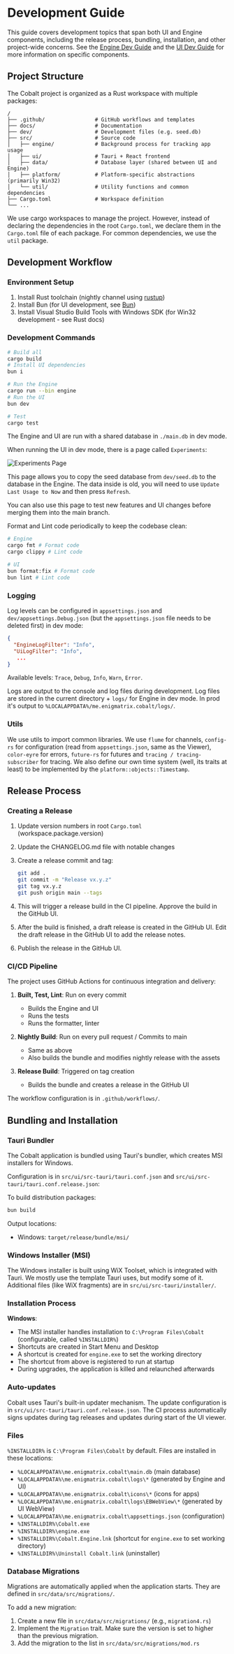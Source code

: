 # Development Guide

This guide covers development topics that span both UI and Engine components, including the release process, bundling, installation, and other project-wide concerns. See the [Engine Dev Guide](./DEV_GUIDE_Engine.md) and the [UI Dev Guide](./DEV_GUIDE_UI.md) for more information on specific components.

## Project Structure

The Cobalt project is organized as a Rust workspace with multiple packages:

```
/
├── .github/                # GitHub workflows and templates
├── docs/                   # Documentation
├── dev/                    # Development files (e.g. seed.db)
├── src/                    # Source code
│   ├── engine/             # Background process for tracking app usage
│   ├── ui/                 # Tauri + React frontend
│   ├── data/               # Database layer (shared between UI and Engine)
│   ├── platform/           # Platform-specific abstractions (primarily Win32)
│   └── util/               # Utility functions and common dependencies
├── Cargo.toml              # Workspace definition
└── ...
```

We use cargo workspaces to manage the project. However, instead of declaring the dependencies in the root `Cargo.toml`, we declare them in the `Cargo.toml` file of each package. For common dependencies, we use the `util` package.

## Development Workflow

### Environment Setup

1. Install Rust toolchain (nightly channel using [rustup](https://rustup.rs/))
2. Install Bun (for UI development, see [Bun](https://bun.sh/))
3. Install Visual Studio Build Tools with Windows SDK (for Win32 development - see Rust docs)

### Development Commands

```bash
# Build all
cargo build
# Install UI dependencies
bun i

# Run the Engine
cargo run --bin engine
# Run the UI
bun dev

# Test
cargo test
```

The Engine and UI are run with a shared database in `./main.db` in dev mode.

When running the UI in dev mode, there is a page called `Experiments`:

![Experiments Page](./assets/experiments.png)

This page allows you to copy the seed database from `dev/seed.db` to the database in the Engine.
The data inside is old, you will need to use `Update Last Usage to Now` and then press `Refresh`.

You can also use this page to test new features and UI changes before merging them into the main branch.

Format and Lint code periodically to keep the codebase clean:

```bash
# Engine
cargo fmt # Format code
cargo clippy # Lint code

# UI
bun format:fix # Format code
bun lint # Lint code
```

### Logging

Log levels can be configured in `appsettings.json` and `dev/appsettings.Debug.json` (but the `appsettings.json` file needs to be deleted first) in dev mode:

```json
{
  "EngineLogFilter": "Info",
  "UiLogFilter": "Info",
   ...
}
```

Available levels: `Trace`, `Debug`, `Info`, `Warn`, `Error`.

Logs are output to the console and log files during development. Log files are stored in
the current directory + `logs/` for Engine in dev mode. In prod it's output to `%LOCALAPPDATA%/me.enigmatrix.cobalt/logs/`.

### Utils

We use utils to import common libraries. We use `flume` for channels, 
`config-rs` for configuration (read from `appsettings.json`, same as the Viewer), `color-eyre` for errors, `future-rs` for futures and `tracing / tracing-subscriber` for tracing. We also define our own time system (well, its traits at least) to be implemented by the `platform::objects::Timestamp`.

## Release Process

### Creating a Release

1. Update version numbers in root `Cargo.toml` (workspace.package.version)

1. Update the CHANGELOG.md file with notable changes

1. Create a release commit and tag:
   ```bash
   git add .
   git commit -m "Release vx.y.z"
   git tag vx.y.z
   git push origin main --tags
   ```
1. This will trigger a release build in the CI pipeline. Approve the build in the GitHub UI.

1. After the build is finished, a draft release is created in the GitHub UI. Edit the draft release in the GitHub UI to add the release notes.

1. Publish the release in the GitHub UI.

### CI/CD Pipeline

The project uses GitHub Actions for continuous integration and delivery:

1. **Built, Test, Lint**: Run on every commit
   - Builds the Engine and UI
   - Runs the tests
   - Runs the formatter, linter

1. **Nightly Build**: Run on every pull request / Commits to main
   - Same as above
   - Also builds the bundle and modifies nightly release with the assets

2. **Release Build**: Triggered on tag creation
   - Builds the bundle and creates a release in the GitHub UI

The workflow configuration is in `.github/workflows/`.

## Bundling and Installation

### Tauri Bundler

The Cobalt application is bundled using Tauri's bundler, which creates MSI installers for Windows.

Configuration is in `src/ui/src-tauri/tauri.conf.json` and `src/ui/src-tauri/tauri.conf.release.json`:

To build distribution packages:
```bash
bun build
```

Output locations:
- Windows: `target/release/bundle/msi/`

### Windows Installer (MSI)

The Windows installer is built using WiX Toolset, which is integrated with Tauri.
We mostly use the template Tauri uses, but modify some of it. Additional files (like WiX fragments)
are in `src/ui/src-tauri/installer/`.

### Installation Process

**Windows**:
   - The MSI installer handles installation to `C:\Program Files\Cobalt` (configurable, called `%INSTALLDIR%`)
   - Shortcuts are created in Start Menu and Desktop
   - A shortcut is created for `engine.exe` to set the working directory
   - The shortcut from above is registered to run at startup
   - During upgrades, the application is killed and relaunched afterwards

### Auto-updates

Cobalt uses Tauri's built-in updater mechanism. The update configuration is in `src/ui/src-tauri/tauri.conf.release.json`.
The CI process automatically signs updates during tag releases and updates during start of the UI viewer.

### Files

`%INSTALLDIR%` is `C:\Program Files\Cobalt` by default. Files are installed in these locations:

- `%LOCALAPPDATA%\me.enigmatrix.cobalt\main.db` (main database)
- `%LOCALAPPDATA%\me.enigmatrix.cobalt\logs\*` (generated by Engine and UI)
- `%LOCALAPPDATA%\me.enigmatrix.cobalt\icons\*` (icons for apps)
- `%LOCALAPPDATA%\me.enigmatrix.cobalt\logs\EBWebView\*` (generated by UI WebView)
- `%LOCALAPPDATA%\me.enigmatrix.cobalt\appsettings.json` (configuration)
- `%INSTALLDIR%\Cobalt.exe`
- `%INSTALLDIR%\engine.exe`
- `%INSTALLDIR%\Cobalt.Engine.lnk` (shortcut for `engine.exe` to set working directory)
- `%INSTALLDIR%\Uninstall Cobalt.link` (uninstaller)

### Database Migrations

Migrations are automatically applied when the application starts. They are defined in `src/data/src/migrations/`.

To add a new migration:
1. Create a new file in `src/data/src/migrations/` (e.g., `migration4.rs`)
2. Implement the `Migration` trait. Make sure the version is set to higher than the previous migration.
3. Add the migration to the list in `src/data/src/migrations/mod.rs`
